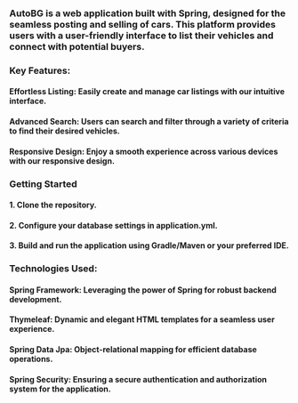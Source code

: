 ### AutoBG is a web application built with Spring, designed for the seamless posting and selling of cars. This platform provides users with a user-friendly interface to list their vehicles and connect with potential buyers.

### Key Features:

#### Effortless Listing: Easily create and manage car listings with our intuitive interface.

#### Advanced Search: Users can search and filter through a variety of criteria to find their desired vehicles.

#### Responsive Design: Enjoy a smooth experience across various devices with our responsive design.

### Getting Started

#### 1. Clone the repository.

#### 2. Configure your database settings in application.yml.

#### 3. Build and run the application using Gradle/Maven or your preferred IDE.

### Technologies Used:

#### Spring Framework: Leveraging the power of Spring for robust backend development.

#### Thymeleaf: Dynamic and elegant HTML templates for a seamless user experience.

#### Spring Data Jpa: Object-relational mapping for efficient database operations.

#### Spring Security: Ensuring a secure authentication and authorization system for the application.
